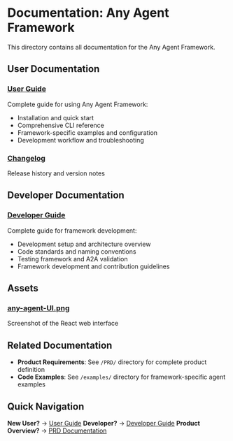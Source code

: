 # Documentation: Any Agent Framework

This directory contains all documentation for the Any Agent Framework.

## User Documentation

### [User Guide](user_guide.md)
Complete guide for using Any Agent Framework:
- Installation and quick start
- Comprehensive CLI reference
- Framework-specific examples and configuration
- Development workflow and troubleshooting

### [Changelog](changelog.md)
Release history and version notes

## Developer Documentation

### [Developer Guide](developer_guide.md)
Complete guide for framework development:
- Development setup and architecture overview
- Code standards and naming conventions
- Testing framework and A2A validation
- Framework development and contribution guidelines

## Assets

### [any-agent-UI.png](any-agent-UI.png)
Screenshot of the React web interface

## Related Documentation

- **Product Requirements**: See `/PRD/` directory for complete product definition
- **Code Examples**: See `/examples/` directory for framework-specific agent examples

## Quick Navigation

**New User?** → [User Guide](user_guide.md)
**Developer?** → [Developer Guide](developer_guide.md)
**Product Overview?** → [PRD Documentation](../PRD/README.md)